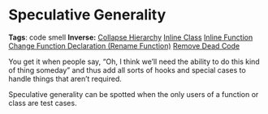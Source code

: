 # Speculative Generality

**Tags**: code smell
**Inverse:** 
[Collapse Hierarchy](./Collapse%20Hierarchy/Collapse%20Hierarchy.md) 
[Inline Class](./Inline%20Class/Inline%20Class.md) 
[Inline Function](./Inline%20Function/Inline%20Function.md) 
[Change Function Declaration (Rename Function)](./Change%20Function%20Declaration/Change%20Function%20Declaration.md) 
[Remove Dead Code](./Remove%20Dead%20Code/Remove%20Dead%20Code.md)

You get it when people say, “Oh, I think we’ll need the ability to do this kind of thing someday”
and thus add all sorts of hooks and special cases to handle things that aren’t required.

Speculative generality can be spotted when the only users of a function or class are test cases.